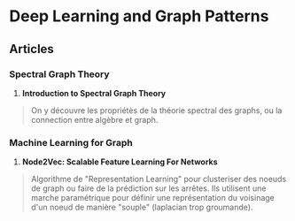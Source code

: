 # Deep Learning and Graph Patterns

## Articles

### Spectral Graph Theory

1. **Introduction to Spectral Graph Theory**

> On y découvre les propriétès de la théorie spectral des graphs,
> ou la connection entre algèbre et graph.

### Machine Learning for Graph

1. **Node2Vec: Scalable Feature Learning For Networks**

> Algorithme de "Representation Learning" pour clusteriser des noeuds de graph ou faire de la prédiction sur les arrêtes. Ils utilisent une marche paramétrique pour définir une représentation du voisinage d'un noeud de manière "souple" (laplacian trop groumande).

<img src="http://latex.codecogs.com/gif.latex?\sum&space;k\left&space;[&space;a&space;&plus;&space;b&space;\right]" alt="">
